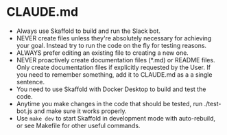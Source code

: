 # CLAUDE.md

- Always use Skaffold to build and run the Slack bot.
- NEVER create files unless they're absolutely necessary for achieving your goal. Instead try to run the code on the fly for testing reasons.
- ALWAYS prefer editing an existing file to creating a new one.
- NEVER proactively create documentation files (*.md) or README files. Only create documentation files if explicitly requested by the User. If you need to remember something, add it to CLAUDE.md as a a single sentence.
- You need to use Skaffold with Docker Desktop to build and test the code.
- Anytime you make changes in the code that should be tested, run ./test-bot.js and make sure it works properly.
- Use `make dev` to start Skaffold in development mode with auto-rebuild, or see Makefile for other useful commands.
